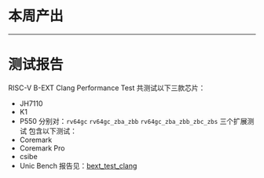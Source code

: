 # 本周产出

---

# 测试报告

RISC-V B-EXT Clang Performance Test
共测试以下三款芯片：
- JH7110
- K1
- P550
分别对：`rv64gc` `rv64gc_zba_zbb` `rv64gc_zba_zbb_zbc_zbs` 三个扩展测试
包含以下测试：
- Coremark
- Coremark Pro
- csibe
- Unic Bench
报告见：[bext_test_clang](ttps://github.com/wychlw/plct/tree/main/doc/bext_test_clang)
